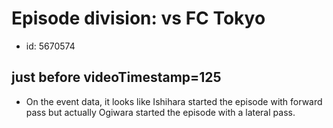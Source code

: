 # Episode division: vs FC Tokyo

- id: 5670574

## just before videoTimestamp=125

- On the event data, it looks like Ishihara started the episode with forward pass but actually Ogiwara started the episode with a lateral pass.
